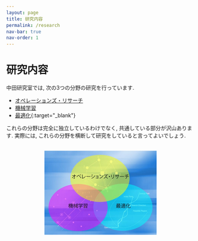 ```yaml
---
layout: page
title: 研究内容
permalink: /research
nav-bar: true
nav-order: 1
---
```


# 研究内容

中田研究室では, 次の3つの分野の研究を行っています.

- [オペレーションズ・リサーチ](/or.md)
- [機械学習](/ml.md)
- [最適化](/optimization.md){:target="_blank"}

これらの分野は完全に独立しているわけでなく, 共通している部分が沢山あります.
実際には, これらの分野を横断して研究をしていると言ってよいでしょう.

<br>
<div style="text-align:center">
  <img src="/research/image.jpg" alt="研究分野" width=300px>
</div>
<br>
